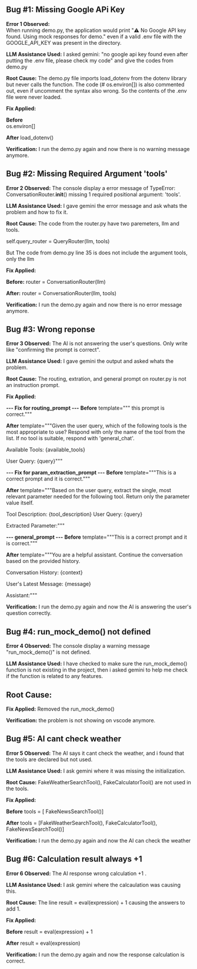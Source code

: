 ## Bug #1: Missing Google APi Key

**Error 1 Observed:**  
When running demo.py, the application would print "⚠️ No Google API key found. Using mock responses for demo." even if a valid .env file with the GOOGLE_API_KEY was present in the directory.

**LLM Assistance Used:**
I asked gemini: "no google api key found even after putting the .env file, please check my code" and give the codes from demo.py

**Root Cause:**
The demo.py file imports load_dotenv from the dotenv library but never calls the function. The code (# os.environ[]) is also commented out, even if uncomment the syntax also wrong. So the contents of the .env file were never loaded.

**Fix Applied:**

**Before**  
os.environ[]

**After**
load_dotenv()


**Verification:**
I run the demo.py again and now there is no warning message anymore.


## Bug #2: Missing Required Argument 'tools'

**Error 2 Observed:**
The console display a error message of TypeError: ConversationRouter.__init__() missing 1 required positional argument: 'tools'.

**LLM Assistance Used:**
I gave gemini the error message and ask whats the problem and how to fix it.

**Root Cause:**
The code from the router.py have two paremeters, llm and tools. 

self.query_router = QueryRouter(llm, tools) 

But The code from demo.py line 35 is does not include the argument tools, only the llm

**Fix Applied:**

**Before:**
router = ConversationRouter(llm)

**After:**
router = ConversationRouter(llm, tools)


**Verification:**
I run the demo.py again and now there is no error message anymore.


## Bug #3: Wrong reponse

**Error 3 Observed:**
The AI is not answering the user's questions. Only write like "confirming the prompt is correct".

**LLM Assistance Used:**
I gave gemini the output and asked whats the problem.

**Root Cause:**
The routing, extration, and general prompt on router.py is not an instruction prompt.

**Fix Applied:**

**--- Fix for routing_prompt ---**
**Before**
template=""" this prompt is correct."""

**After**
template="""Given the user query, which of the following tools is the most appropriate to use? Respond with only the name of the tool from the list. If no tool is suitable, respond with 'general_chat'.

Available Tools:
{available_tools}

User Query: {query}"""


**--- Fix for param_extraction_prompt ---**
**Before**
template="""This is a correct prompt and it is correct."""

**After**
template="""Based on the user query, extract the single, most relevant parameter needed for the following tool. Return only the parameter value itself.

Tool Description: {tool_description}
User Query: {query}

Extracted Parameter:"""


**--- general_prompt ---**
**Before**
template="""This is a correct prompt and it is correct."""

**After**
template="""You are a helpful assistant. Continue the conversation based on the provided history.

Conversation History:
{context}

User's Latest Message: {message}

Assistant:"""


**Verification:**
I run the demo.py again and now the AI is answering the user's question correctly.


## Bug #4: run_mock_demo() not defined

**Error 4 Observed:**
The console display a warning message "run_mock_demo()" is not defined.

**LLM Assistance Used:**
I have checked to make sure the run_mock_demo() function is not existing in the project, then i asked gemini to help me check if the function is related to any features.

**Root Cause:**
-

**Fix Applied:**
Removed the run_mock_demo()


**Verification:**
the problem is not showing on vscode anymore.


## Bug #5: AI cant check weather

**Error 5 Observed:**
The AI says it cant check the weather, and i found that the tools are declared but not used.

**LLM Assistance Used:**
I ask gemini where it was missing the initialization.

**Root Cause:**
FakeWeatherSearchTool(), FakeCalculatorTool() are not used in the tools.

**Fix Applied:**

**Before**
tools = [ FakeNewsSearchTool()]

**After**
tools = [FakeWeatherSearchTool(), FakeCalculatorTool(), FakeNewsSearchTool()]


**Verification:**
I run the demo.py again and now the AI can check the weather


## Bug #6: Calculation result always +1

**Error 6 Observed:**
The AI response wrong calculation +1 .

**LLM Assistance Used:**
I ask gemini where the calcaulation was causing this.

**Root Cause:**
The line result = eval(expression) + 1 causing the answers to add 1.

**Fix Applied:**

**Before**
result = eval(expression) + 1

**After**
result = eval(expression)


**Verification:**
I run the demo.py again and now the response calculation is correct.